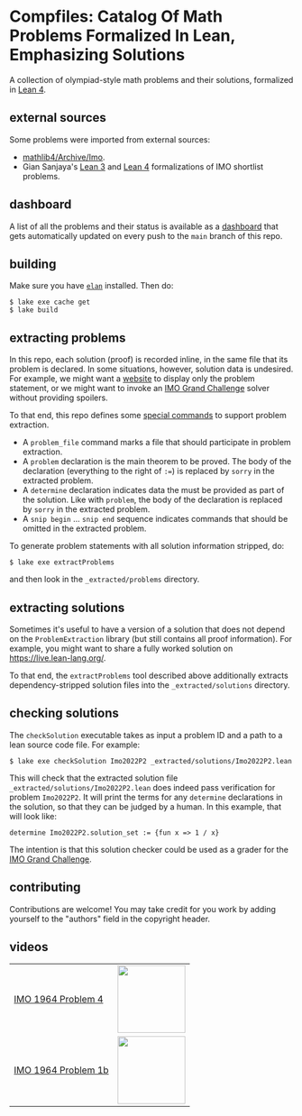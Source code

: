 # Compfiles: Catalog Of Math Problems Formalized In Lean, Emphasizing Solutions

A collection of olympiad-style math problems and their solutions,
formalized in [Lean 4](https://github.com/leanprover/lean4).

## external sources

Some problems were imported from external sources:

* [mathlib4/Archive/Imo](https://github.com/leanprover-community/mathlib4/tree/master/Archive/Imo).
* Gian Sanjaya's [Lean 3](https://github.com/mortarsanjaya/imo-A-and-N) and
  [Lean 4](https://github.com/mortarsanjaya/IMOSLLean4) formalizations of
  IMO shortlist problems.

## dashboard

A list of all the problems and their status is
available as a [dashboard](https://dwrensha.github.io/compfiles/)
that gets automatically updated on every push to the `main` branch of this repo.

## building

Make sure you have [`elan`](https://github.com/leanprover/elan) installed.
Then do:

```
$ lake exe cache get
$ lake build
```

## extracting problems

In this repo,
each solution (proof) is recorded inline, in the same file that its problem is declared.
In some situations, however, solution data is undesired.
For example, we might want a [website](https://dwrensha.github.io/compfiles/)
to display only the problem statement,
or we might
want to invoke an [IMO Grand Challenge](https://imo-grand-challenge.github.io/)
solver without providing spoilers.

To that end, this repo defines some [special commands](/ProblemExtraction.lean)
to support problem extraction.

* A `problem_file` command marks a file that should participate in problem extraction.
* A `problem` declaration is the main theorem to be proved.
  The body of the declaration (everything to the right of `:=`) is replaced by `sorry`
  in the extracted problem.
* A `determine` declaration indicates data the must be provided as part of the solution.
  Like with `problem`, the body of the declaration is replaced by `sorry` in the
  extracted problem.
* A `snip begin` ... `snip end` sequence indicates commands that should be omitted
  in the extracted problem.

To generate problem statements with all solution information stripped, do:
```
$ lake exe extractProblems
```
and then look in the `_extracted/problems` directory.

## extracting solutions

Sometimes it's useful to have a version of a solution
that does not depend on the `ProblemExtraction` library
(but still contains all proof information).
For example, you might want to share a fully worked solution
on https://live.lean-lang.org/.

To that end, the `extractProblems` tool described above
additionally extracts dependency-stripped solution files into the
`_extracted/solutions` directory.

## checking solutions

The `checkSolution` executable takes as input a problem ID
and a path to a lean source code file. For example:
```
$ lake exe checkSolution Imo2022P2 _extracted/solutions/Imo2022P2.lean
```
This will check that the extracted solution file
`_extracted/solutions/Imo2022P2.lean`
does indeed pass verification for problem `Imo2022P2`. It will print the terms
for any `determine` declarations in the solution, so that
they can be judged by a human. In this example, that will look like:
```
determine Imo2022P2.solution_set := {fun x => 1 / x}
```

The intention is that this solution checker could be used as a
grader for the [IMO Grand Challenge](https://imo-grand-challenge.github.io/).

## contributing

Contributions are welcome!
You may take credit for you work by adding yourself
to the "authors" field in the copyright header.

## videos

|  |  |
| ----- | ---- |
| [IMO 1964 Problem 4](/Compfiles/Imo1964P4.lean) | [<img src="http://img.youtube.com/vi/TOzS4aC_K1g/maxresdefault.jpg" height="120px">](http://youtu.be/TOzS4aC_K1g)|
| [IMO 1964 Problem 1b](/Compfiles/Imo1964P1.lean) | [<img src="http://img.youtube.com/vi/9d2nicgd68Q/maxresdefault.jpg" height="120px">](http://youtu.be/9d2nicgd68Q)|
